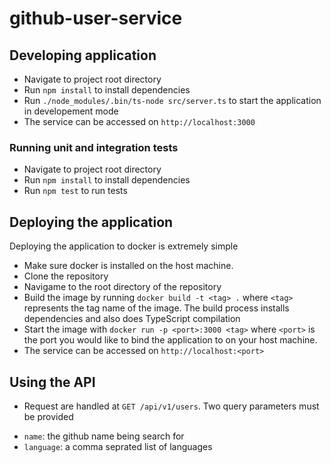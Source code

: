 # github-user-service

## Developing application
- Navigate to project root directory
- Run `npm install` to install dependencies
- Run `./node_modules/.bin/ts-node src/server.ts` to start the application in developement mode
- The service can be accessed on `http://localhost:3000`

### Running unit and integration tests
- Navigate to project root directory
- Run `npm install` to install dependencies
- Run `npm test` to run tests

## Deploying the application
Deploying the application to docker is extremely simple 

- Make sure docker is installed on the host machine.
- Clone the repository
- Navigame to the root directory of the repository
- Build the image by running `docker build -t <tag> .` where `<tag>` represents the tag name of the image. The build process installs dependencies and also does TypeScript compilation
- Start the image with `docker run -p <port>:3000 <tag>` where `<port>` is the port you would like to bind the application to on your host machine.
- The service can be accessed on `http://localhost:<port>`

## Using the API
- Request are handled at `GET /api/v1/users`. Two query parameters must be provided
* `name`: the github name being search for
* `language`: a comma seprated list of languages